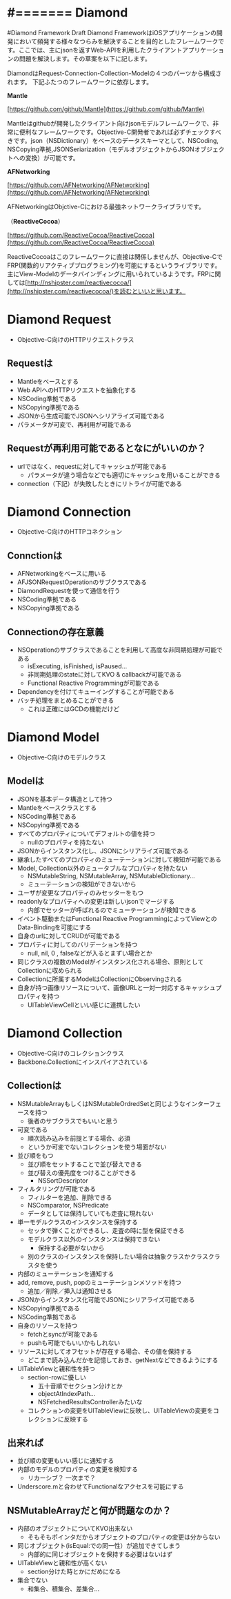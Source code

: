 #=======
Diamond
======= 

#Diamond Framework Draft
Diamond FrameworkはiOSアプリケーションの開発において頻発する様々なつらみを解決することを目的としたフレームワークです。ここでは、主にjsonを返すWeb-APIを利用したクライアントアプリケーションの問題を解決します。その草案を以下に記します。

DiamondはRequest-Connection-Collection-Modelの４つのパーツから構成されます。
下記ふたつのフレームワークに依存します。

**Mantle**

[https://github.com/github/Mantle](https://github.com/github/Mantle)

Mantleはgithubが開発したクライアント向けjsonモデルフレームワークで、非常に便利なフレームワークです。Objective-C開発者であれば必ずチェックすべきです。json（NSDictionary）をベースのデータスキーマとして、NSCoding, NSCopying準拠,JSONSeriarization（モデルオブジェクトからJSONオブジェクトへの変換）が可能です。

**AFNetworking**

[https://github.com/AFNetworking/AFNetworking](https://github.com/AFNetworking/AFNetworking)

AFNetworkingはObjctive-Cにおける最強ネットワークライブラリです。

（**ReactiveCocoa**）

[https://github.com/ReactiveCocoa/ReactiveCocoa](https://github.com/ReactiveCocoa/ReactiveCocoa)

ReactiveCocoaはこのフレームワークに直接は関係しませんが、Objective-CでFRP(関数的リアクティブプログラミング)を可能にするというライブラリです。主にView-Modelのデータバインディングに用いられているようです。FRPに関しては[http://nshipster.com/reactivecocoa/](http://nshipster.com/reactivecocoa/)を読むといいと思います。


# Diamond Request
- Objective-C向けのHTTPリクエストクラス

## Requestは
- Mantleをベースとする
- Web APIへのHTTPリクエストを抽象化する
- NSCoding準拠である
- NSCopying準拠である
- JSONから生成可能でJSONへシリアライズ可能である
- パラメータが可変で、再利用が可能である

## Requestが再利用可能であるとなにがいいのか？
- urlではなく、requestに対してキャッシュが可能である
	- パラメータが違う場合などでも適切にキャッシュを用いることができる
- connection（下記）が失敗したときにリトライが可能である 

# Diamond Connection
- Objective-C向けのHTTPコネクション

## Connctionは
- AFNetworkingをベースに用いる
- AFJSONRequestOperationのサブクラスである
- DiamondRequestを使って通信を行う
- NSCoding準拠である
- NSCopying準拠である

## Connectionの存在意義
- NSOperationのサブクラスであることを利用して高度な非同期処理が可能である
	- isExecuting, isFinished, isPaused…
	- 非同期処理のstateに対してKVO & callbackが可能である
	- Functional Reactive Programmingが可能である
- Dependencyを付けてキューイングすることが可能である
- バッチ処理をまとめることができる
	- これは正確にはGCDの機能だけど

# Diamond Model
- Objective-C向けのモデルクラス

## Modelは
- JSONを基本データ構造として持つ
- Mantleをベースクラスとする
- NSCoding準拠である
- NSCopying準拠である
- すべてのプロパティについてデフォルトの値を持つ
	- nullのプロパティを持たない
- JSONからインスタンス化し、JSONにシリアライズ可能である
- 継承したすべてのプロパティのミューテーションに対して検知が可能である
- Model, Collection以外のミュータブルなプロパティを持たない
	- NSMutableString, NSMutableArray, NSMutableDictionary…
	- ミューテーションの検知ができないから
- ユーザが変更なプロパティのみセッターをもつ
- readonlyなプロパティへの変更は新しいjsonでマージする
	- 内部でセッターが呼ばれるのでミューテーションが検知できる 
- イベント駆動またはFunctional Reactive ProgrammingによってViewとのData-Bindingを可能にする
- 自身のurlに対してCRUDが可能である
- プロパティに対してのバリデーションを持つ
	- null, nil, 0 , falseなどが入るとまずい場合とか 
- 同じクラスの複数のModelがインスタンス化される場合、原則としてCollectionに収められる
- Collectionに所属するModelはCollectionにObservingされる
- 自身が持つ画像リソースについて、画像URLと一対一対応するキャッシュプロパティを持つ
	- UITableViewCellといい感じに連携したい

# Diamond Collection
- Objective-C向けのコレクションクラス
- Backbone.Collectionにインスパイアされている

## Collectionは
- NSMutableArrayもしくはNSMutableOrdredSetと同じようなインターフェースを持つ
	- 後者のサブクラスでもいいと思う 
- 可変である
	- 順次読み込みを前提とする場合、必須
	- というか可変でないコレクションを使う場面がない 
- 並び順をもつ
	- 並び順をセットすることで並び替えできる
	- 並び替えの優先度をつけることができる
		- NSSortDescriptor 
- フィルタリングが可能である
	- フィルターを追加、削除できる 	
	- NSComparator, NSPredicate
	- データとしては保持していても走査に現れない
- 単一モデルクラスのインスタンスを保持する
	- セッタで弾くことができるし、走査の時に型を保証できる
	- モデルクラス以外のインスタンスは保持できない
		- 保持する必要がないから
	- 別のクラスのインスタンスを保持したい場合は抽象クラスかクラスクラスタを使う
- 内部のミューテーションを通知する
- add, remove, push, popのミューテーションメソッドを持つ
	-  追加／削除／挿入は通知させる
- JSONからインスタンス化可能でJSONにシリアライズ可能である
- NSCopying準拠である
- NSCoding準拠である
- 自身のリソースを持つ
	- fetchとsyncが可能である
	- pushも可能でもいいかもしれない
- リソースに対してオフセットが存在する場合、その値を保持する
	- どこまで読み込んだかを記憶しておき、getNextなどできるようにする 
- UITableViewと親和性を持つ
	- section-rowに優しい
		- 五十音順でセクション分けとか
		- objectAtIndexPath… 
		- NSFetchedResultsControllerみたいな
	- コレクションの変更をUITableViewに反映し、UITableViewの変更をコレクションに反映する

## 出来れば
- 並び順の変更もいい感じに通知する
- 内部のモデルのプロパティの変更を検知する
	- リカーシブ？ 一次まで？ 
- Underscore.mと合わせてFunctionalなアクセスを可能にする

## NSMutableArrayだと何が問題なのか？
- 内部のオブジェクトについてKVO出来ない
	- そもそもポインタだからオブジェクトのプロパティの変更は分からない
- 同じオブジェクト(isEqual:での同一性）が追加できてしまう
	- 内部的に同じオブジェクトを保持する必要はないはず 
- UITableViewと親和性が高くない
	- section分けた時とかにだめになる
- 集合でない
	- 和集合、積集合、差集合...   

